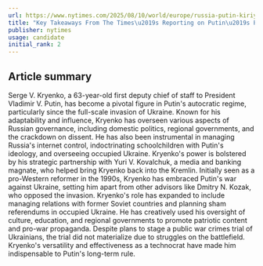 ```yaml
---
url: https://www.nytimes.com/2025/08/10/world/europe/russia-putin-kiriyenko-takeaways.html
title: "Key Takeaways From The Times\u2019s Reporting on Putin\u2019s Powerful Aide"
publisher: nytimes
usage: candidate
initial_rank: 2
---
```

## Article summary
Serge V. Kryenko, a 63-year-old first deputy chief of staff to President Vladimir V. Putin, has become a pivotal figure in Putin's autocratic regime, particularly since the full-scale invasion of Ukraine. Known for his adaptability and influence, Kryenko has overseen various aspects of Russian governance, including domestic politics, regional governments, and the crackdown on dissent. He has also been instrumental in managing Russia's internet control, indoctrinating schoolchildren with Putin's ideology, and overseeing occupied Ukraine. Kryenko's power is bolstered by his strategic partnership with Yuri V. Kovalchuk, a media and banking magnate, who helped bring Kryenko back into the Kremlin. Initially seen as a pro-Western reformer in the 1990s, Kryenko has embraced Putin's war against Ukraine, setting him apart from other advisors like Dmitry N. Kozak, who opposed the invasion. Kryenko's role has expanded to include managing relations with former Soviet countries and planning sham referendums in occupied Ukraine. He has creatively used his oversight of culture, education, and regional governments to promote patriotic content and pro-war propaganda. Despite plans to stage a public war crimes trial of Ukrainians, the trial did not materialize due to struggles on the battlefield. Kryenko's versatility and effectiveness as a technocrat have made him indispensable to Putin's long-term rule.
